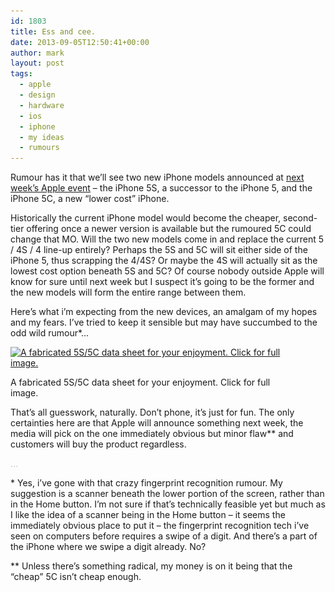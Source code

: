 ```yaml
---
id: 1803
title: Ess and cee.
date: 2013-09-05T12:50:41+00:00
author: mark
layout: post
tags:
  - apple
  - design
  - hardware
  - ios
  - iphone
  - my ideas
  - rumours
---
```

Rumour has it that we&#8217;ll see two new iPhone models announced at [next week&#8217;s Apple event](http://www.macrumors.com/2013/09/03/apple-issues-invitations-for-september-10-media-event/) &#8211; the iPhone 5S, a successor to the iPhone 5, and the iPhone 5C, a new &#8220;lower cost&#8221; iPhone.

Historically the current iPhone model would become the cheaper, second-tier offering once a newer version is available but the rumoured 5C could change that MO. Will the two new models come in and replace the current 5 / 4S / 4 line-up entirely? Perhaps the 5S and 5C will sit either side of the iPhone 5, thus scrapping the 4/4S? Or maybe the 4S will actually sit as the lowest cost option beneath 5S and 5C? Of course nobody outside Apple will know for sure until next week but I suspect it&#8217;s going to be the former and the new models will form the entire range between them.

Here&#8217;s what i&#8217;m expecting from the new devices, an amalgam of my hopes and my fears. I&#8217;ve tried to keep it sensible but may have succumbed to the odd wild rumour*&#8230;

<div id="attachment_1808" style="width: 460px" class="wp-caption aligncenter">
  <a href="/images/fromwp/2013/09/iPhone5C5Sdatasheet.jpg"><img class="size-large wp-image-1808" alt="A fabricated 5S/5C data sheet for your enjoyment. Click for full image." src="/images/fromwp/2013/09/iPhone5C5Sdatasheet-558x1024.jpg" width="450" height="825" srcset="/images/fromwp/2013/09/iPhone5C5Sdatasheet-558x1024.jpg 558w, /images/fromwp/2013/09/iPhone5C5Sdatasheet-163x300.jpg 163w, /images/fromwp/2013/09/iPhone5C5Sdatasheet.jpg 600w" sizes="(max-width: 450px) 100vw, 450px" /></a>
  
  <p class="wp-caption-text">
    A fabricated 5S/5C data sheet for your enjoyment. Click for full image.
  </p>
</div>

That&#8217;s all guesswork, naturally. Don&#8217;t phone, it&#8217;s just for fun. The only certainties here are that Apple will announce something next week, the media will pick on the one immediately obvious but minor flaw** and customers will buy the product regardless.

<span style="color: #c0c0c0;">&#8230;</span>

* Yes, i&#8217;ve gone with that crazy fingerprint recognition rumour. My suggestion is a scanner beneath the lower portion of the screen, rather than in the Home button. I&#8217;m not sure if that&#8217;s technically feasible yet but much as I like the idea of a scanner being in the Home button &#8211; it seems the immediately obvious place to put it &#8211; the fingerprint recognition tech i&#8217;ve seen on computers before requires a swipe of a digit. And there&#8217;s a part of the iPhone where we swipe a digit already. No?

** Unless there&#8217;s something radical, my money is on it being that the &#8220;cheap&#8221; 5C isn&#8217;t cheap enough.